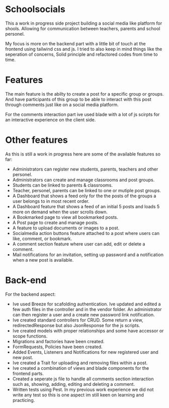 # Schoolsocials
 This a work in progress side project building a social media like platform for shools.
 Allowing for communication between teachers, parents and school personel.
 
 My focus is more on the backend part with a little bit of touch at the frontend using tailwind css and js. 
 I tried to also keep in mind things like the seperation of concerns, Solid principle and refactored codes from time to time.

 # Features
 The main feature is the abilty to create a post for a specific group or groups. And have participants of this group to be able to interact with this post through comments  just like on a social media platform.

 For the comments interaction part ive used blade with a lot of js scirpts for an interactive experience on the client side.

 # Other features
 As this is still a work in progress here are some of the available features so far:
 - Administrators can register new students, parents, teachers and other personel.
 - Administrators can create and manage classrooms and post groups.
 - Students can be linked to parents & classrooms.
 - Teacher, personel, parents can be linked to one or mutiple post groups.
 - A Dashboard that shows a feed only for the the posts of the groups a user belongs to in most recent order.
 - A Dashboard feature that shows a feed of an initial 5 posts and loads 5 more on demand when the user scrolls down.
 - A Bookmarked page to view all bookmarked posts.
 - A Post page to create and manage posts.
 - A feature to upload documents or images to a post.
 - Socialmedia action buttons feature attached to a post where users can like, comment, or bookmark.
 - A comment section feature where user can add, edit or delete a comment.
 - Mail notifications for an invitation, setting up password and a notification when a new post is available.

 # Back-end
 For the backend aspect:
 - Ive used Breeze for scafolding authentication. Ive updated and edited a few auth files in the controller and in the vendor folder. An administrator can then register a     user and a create new password link notification.
 - Ive created standard controllers for CRUD. Some return a view, redirectedResponse but also JsonResponse for the js scripts.
 - Ive created models with proper relationships and some have accessor or scope functions.
 - Migrations and factories have been created.
 - FormRequests, Policies have been created.
 - Added Events, Listeners and Notifications for new registered user and new post.
 - Ive created a Trait for uploading and removing files within a post.
 - Ive created a combination of views and blade components for the frontend parts.
 - Created a seperate js file to handle all comments section interaction such as, showing, adding, editing and deleting a comment.
 - Written tests using Pest. In my previous work experience we did not write any test so this is one aspect im still keen on learning and practicing.

